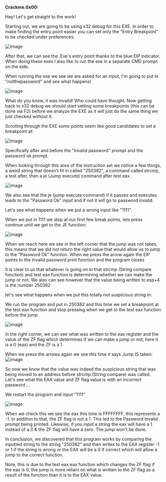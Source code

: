 
**Crackme.0x00:**

Hey! Let's get straight to the work!

Starting out, we are going to be using x32 debug for this EXE. In order to make finding the entry point easier you can set only the "Entry Breakpoint" to be checked under preferences:

![image](https://github.com/suhuf/RE_Writeups/assets/105312929/9e3a281a-7add-4ec6-a9a5-8dcc0fa35846)

After that, we can see the .Exe's entry point thanks to the blue EIP indicator. When doing these exes I also like to run the exe in a separate CMD prompt on the side. 

When running the exe we see we are asked for an input, I'm going to put in "notthepassword" and see what happens!

![image](https://github.com/suhuf/RE_Writeups/assets/105312929/03b06cdf-12c4-41f4-94fe-e2120d6832ff)

What do you know, it was invalid! Who could have thought. Now getting back to x32 debug we should start setting some breakpoints (this can be done via F2) before we analyze the EXE as it will just do the same thing we just checked without it.

Scrolling through the EXE some points seem like good candidates to set a breakpoint at:

![image](https://github.com/suhuf/RE_Writeups/assets/105312929/062d0a42-c028-4b2f-ac70-e7109767df0f)

Specifically after and before the "Invalid password" prompt and the password ok prompt.

When looking through this area of the instruction set we notice a few things, a weird string that doesn't fit in called "250382", a command called strcmp, a test after, then a je (Jump execute) command after test eax.

![image](https://github.com/suhuf/RE_Writeups/assets/105312929/b50a2e1d-5c64-48f1-96b3-c33e5bebe1f0)

We also see that the je (jump execute command) if it passes and executes leads to the "Password Ok" input and if not it will go to password invalid.

Let's see what happens when we put a wrong input like "1111".

When we put in 1111 we stop at our first few break points, lets press continue until we get to the JE function:

![image](https://github.com/suhuf/RE_Writeups/assets/105312929/00961f85-cc52-4ba9-a58a-adff197984b7)

When we reach here we see in the left corner that the jump was not taken, this means that we did not return the right value that would allow us to jump to the "Password Ok" function. When we press the arrow again the EIP points to the invalid password print function and the program closes

It is clear to us that whatever is going on in that strcmp (String compare function) and test eax function is determining whether we can make the jump or not. We also can see however that the value being written to esp+4 is the number 250382

let's see what happens when we put this totally not suspicious string in:

We run the program and put in 250382 and this time we set a breakpoint at the test eax function and stop pressing when we get to the test eax function before the jump

![image](https://github.com/suhuf/RE_Writeups/assets/105312929/97046522-4bd7-4fbc-89fd-4a0cb12cff05)

In the right corner, we can see what was written to the eax register and the value of the ZF flag which determines if we can make a jump or not, here it is a 0 (eax) and the ZF is a 1. 

When we press the arrows again we see this time it says Jump IS taken: ![image](https://github.com/suhuf/RE_Writeups/assets/105312929/6bfe1fa4-4959-41d0-8074-c14273476525)

So now we know that the value was indeed the suspicious string that was being moved to an address before strcmp (String compare) was called. Let's see what the EAX value and ZF flag value is with an incorrect password ...

We restart the program and input "1111"

![image](https://github.com/suhuf/RE_Writeups/assets/105312929/d44b15eb-f419-43fd-b9bc-2c61491c0a71)

When we check this we see the eax this time is FFFFFFFF, this represents a -1. In addition to that, the ZF flag is not a 1. This led to the Password Invalid prompt being printed. Likewise, if you input a string the eax will have a 1 instead of a 0 & the ZF flag will have a zero. The jump won't be done.


In conclusion, we discovered that this program works by comparing the inputted string to the string "250382" and then writes to the EAX register -1 or 1 if the string is wrong or the EAX will be a 0 if correct which will allow a jump to the correct function. 

Note, this is due to the test eax eax function which changes the ZF flag if the eax is 0, the jump is more reliant on what is written to the ZF flag as a result of the function than it is to the EAX value.
